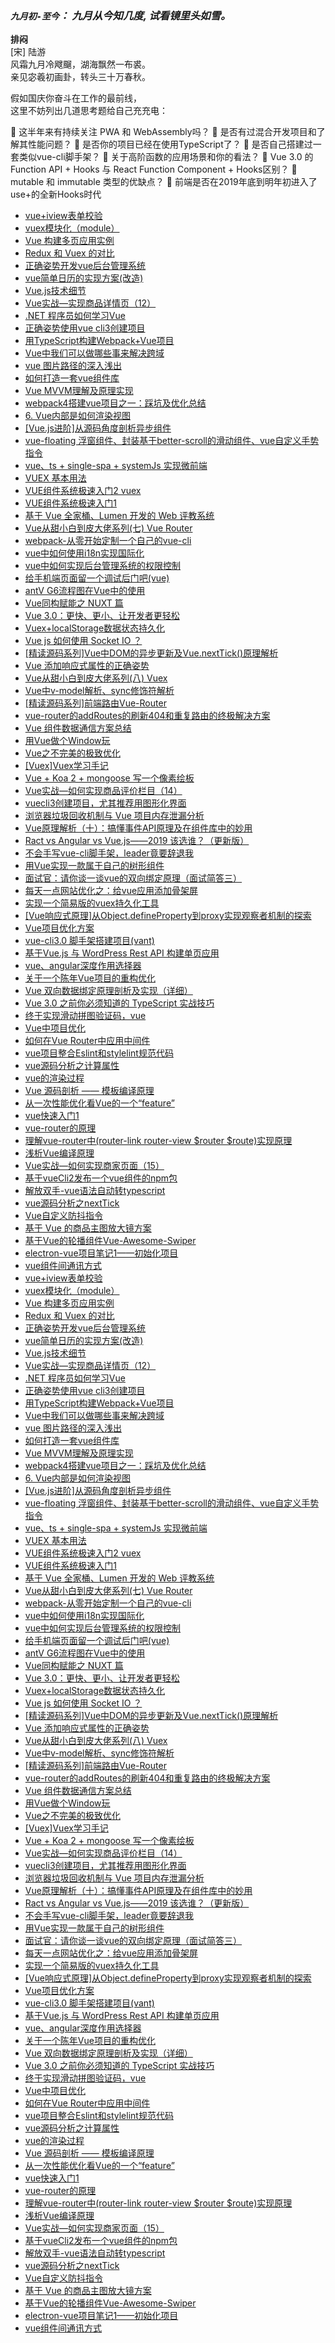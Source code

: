 
### *`九月初-至今`： 九月从今知几度, 试看镜里头如雪。* 

__排闷__  
[宋] 陆游  
风霜九月冷飕飀，湖海飘然一布裘。  
亲见宓羲初画卦，转头三十万春秋。  

假如国庆你奋斗在工作的最前线，    
这里不妨列出几道思考题给自己充充电：  

💐 这半年来有持续关注 PWA 和 WebAssembly吗？
🌸 是否有过混合开发项目和了解其性能问题？
💮 是否你的项目已经在使用TypeScript了？
🌹 是否自己搭建过一套类似vue-cli脚手架？
🌼 关于高阶函数的应用场景和你的看法？
🌺 Vue 3.0 的 Function API + Hooks 与 React Function Component + Hooks区别？
🌻 mutable 和 immutable 类型的优缺点？
🌷 前端是否在2019年底到明年初进入了use+的全新Hooks时代

* [vue+iview表单校验](https://juejin.im/post/5d68979b6fb9a06af824ef9c)  
* [vuex模块化（module）](https://juejin.im/post/5d688800f265da03a0498d75)  
* [Vue 构建多页应用实例](https://juejin.im/post/5d68833ee51d4561de20b61e)  
* [Redux 和 Vuex 的对比](https://juejin.im/post/5d6a6997e51d4561a54b69f6)  
* [正确姿势开发vue后台管理系统](https://juejin.im/post/5d69f6676fb9a06b0b1c8cd2)  
* [vue简单日历的实现方案(改造)](https://juejin.im/post/5d693227f265da0391352c34)  
* [Vue.js技术细节](https://juejin.im/post/5d690050e51d4562043f574f)  
* [Vue实战—实现商品详情页（12）](https://segmentfault.com/a/1190000020245793)  
* [.NET 程序员如何学习Vue](https://mp.weixin.qq.com/s?__biz=MzU0NjgzNzQyMw==&mid=2247483922&idx=1&sn=0c29c0ba86ee1d08dc19c7ff38ef0b6e)  
* [正确姿势使用vue cli3创建项目](https://juejin.im/post/5d615cdcf265da03a715de23)  
* [用TypeScript构建Webpack+Vue项目](https://juejin.im/post/5d6b9f7f6fb9a06b307059c0)  
* [Vue中我们可以做哪些事来解决跨域](https://juejin.im/post/5d6b711b5188256e8b5d09d3)  
* [vue 图片路径的深入浅出](https://juejin.im/post/5d6ba67de51d4561ad654902)  
* [如何打造一套vue组件库](https://juejin.im/post/5d6bdb96f265da03c428a85b)  
* [Vue MVVM理解及原理实现](https://juejin.im/post/5d6b431af265da038f48252d)  
* [webpack4搭建vue项目之一：踩坑及优化总结](https://juejin.im/post/5d283523e51d4556d86c7b5f)  
* [6. Vue内部是如何渲染视图](https://juejin.im/post/5d6b3820f265da03dd3d8a5e)  
* [[Vue.js进阶]从源码角度剖析异步组件](https://juejin.im/post/5d6b66e1e51d456210163be5)  
* [vue-floating 浮窗组件、封装基于better-scroll的滑动组件、vue自定义手势指令](https://juejin.im/post/5d6a2add6fb9a06afd661c0d)  
* [vue、ts + single-spa + systemJs 实现微前端](https://juejin.im/post/5d678bc06fb9a06b09362d61)  
* [VUEX 基本用法](https://juejin.im/post/5d6c803051882554e26208d0)  
* [VUE组件系统极速入门2 vuex](https://juejin.im/post/5d6e2331e51d45621655356d)  
* [VUE组件系统极速入门1](https://juejin.im/post/5d6e2330e51d453c12504e5a)  
* [基于 Vue 全家桶、Lumen 开发的 Web 评教系统](https://github.com/gd4Ark/teacher-scoring-system)  
* [Vue从甜小白到皮大佬系列(七) Vue Router](https://juejin.im/post/5d6e6f366fb9a06b32609021)  
* [webpack-从零开始定制一个自己的vue-cli](https://juejin.im/post/5d6f7973e51d4562092388bd)  
* [vue中如何使用i18n实现国际化](https://juejin.im/post/5d6f28ccf265da03f77e8703)  
* [vue中如何实现后台管理系统的权限控制](https://juejin.im/post/5d6f28ccf265da03ad146ea1)  
* [给手机端页面留一个调试后门吧(vue)](https://segmentfault.com/a/1190000020281291)  
* [antV G6流程图在Vue中的使用](https://juejin.im/post/5d6f28c9f265da03b21556cd)  
* [Vue同构赋能之 NUXT 篇](https://juejin.im/post/5d6dd3aef265da03c34c17e6)  
* [Vue 3.0：更快、更小、让开发者更轻松](https://juejin.im/post/5d70d03751882554841c4357)  
* [Vuex+localStorage数据状态持久化](https://juejin.im/post/5d7084665188257a5f3970cf)  
* [Vue js 如何使用 Socket IO ？](https://juejin.im/post/5d70846651882537fb103d05)  
* [[精读源码系列]Vue中DOM的异步更新及Vue.nextTick()原理解析](https://juejin.im/post/5d6f2b5f518825421c080325)  
* [Vue 添加响应式属性的正确姿势](https://segmentfault.com/a/1190000020305603)  
* [Vue从甜小白到皮大佬系列(八) Vuex](https://juejin.im/post/5d6f5801f265da03da24b365)  
* [Vue中v-model解析、sync修饰符解析](https://juejin.im/post/5d738f27f265da03f233f1c3)  
* [[精读源码系列]前端路由Vue-Router](https://juejin.im/post/5d6f729f51882571ed61e1f2)  
* [vue-router的addRoutes的刷新404和重复路由的终极解决方案](https://juejin.im/post/5d730f50518825770c43a6da)  
* [Vue 组件数据通信方案总结](https://mp.weixin.qq.com/s/JLgASmwS7QI6h-ZBPlMBkw)  
* [用Vue做个Window玩](https://zhuanlan.zhihu.com/p/81711573)  
* [Vue之不完美的极致优化](https://segmentfault.com/a/1190000020326972)  
* [[Vuex]Vuex学习手记](https://juejin.im/post/5d74abbb51882538374a0cb3)  
* [Vue + Koa 2 + mongoose 写一个像素绘板](https://juejin.im/post/5d74b698f265da03c81546fb)  
* [Vue实战—如何实现商品评价栏目（14）](https://segmentfault.com/a/1190000020324740)  
* [vuecli3创建项目，尤其推荐用图形化界面](https://juejin.im/post/5d76288f5188257b3e23fd20)  
* [浏览器垃圾回收机制与 Vue 项目内存泄漏分析](https://juejin.im/post/5d764db06fb9a06acc00ad40)  
* [Vue原理解析（十）：搞懂事件API原理及在组件库中的妙用](https://juejin.im/post/5d70f28c6fb9a06af824fb89)  
* [Ract vs Angular vs Vue.js——2019 该选谁？（更新版）](https://www.infoq.cn/article/MTG059whrsWxgINxl4MQ)  
* [不会手写vue-cli脚手架，leader竟要辞退我](https://juejin.im/post/5d772b3cf265da03b1207527)  
* [用Vue实现一款属于自己的树形组件](https://juejin.im/post/5d7771f76fb9a06afc256af1)  
* [面试官：请你谈一谈vue的双向绑定原理（面试简答三）](https://juejin.im/post/5d76167d5188251ecc40d2d2)  
* [每天一点网站优化之：给vue应用添加骨架屏](https://juejin.im/post/5d774745e51d4561d044cd50)  
* [实现一个简易版的vuex持久化工具](https://segmentfault.com/a/1190000020353367)  
* [[Vue响应式原理]从Object.defineProperty到proxy实现观察者机制的探索](https://segmentfault.com/a/1190000020363006)  
* [Vue项目优化方案](https://juejin.im/post/5d78ae72f265da03cf7ab977)  
* [vue-cli3.0 脚手架搭建项目(vant)](https://juejin.im/post/5d78671ae51d4561c6784108)  
* [基于Vue.js 与 WordPress Rest API 构建单页应用](https://segmentfault.com/a/1190000020359981)  
* [vue、angular深度作用选择器](https://juejin.im/post/5d786664f265da03f5650f50)  
* [关于一个陈年Vue项目的重构优化](https://juejin.im/post/5d78aa7ff265da039e12e74c)  
* [Vue 双向数据绑定原理剖析及实现（详细）](https://juejin.im/post/5d78c496e51d45620541043a)  
* [Vue 3.0 之前你必须知道的 TypeScript 实战技巧](https://mp.weixin.qq.com/s/7a7PjKmpMDObGkP_XBEi-Q)  
* [终于实现滑动拼图验证码，vue](https://juejin.im/post/5d78b6a16fb9a06ad547490b)  
* [Vue中项目优化](https://juejin.im/post/5d7b91e86fb9a06ace527e2a)  
* [如何在Vue Router中应用中间件](https://segmentfault.com/a/1190000020379162)  
* [vue项目整合Eslint和stylelint规范代码](https://rocky-191.github.io/2019/09/14/codelint/)  
* [vue源码分析之计算属性](https://segmentfault.com/a/1190000020380799)  
* [vue的渲染过程](https://juejin.im/post/5d7cd1d2518825491b723e06)  
* [Vue 源码剖析 —— 模板编译原理](https://juejin.im/post/5d7c5f9b6fb9a06b112aed28)  
* [从一次性能优化看Vue的一个“feature”](https://juejin.im/post/5d7cc1966fb9a06b211717df)  
* [vue快速入门1](https://juejin.im/post/5d7ca44ce51d4561c6784118)  
* [vue-router的原理](https://juejin.im/post/5d7e3fe5e51d4561d044cd74)  
* [理解vue-router中(router-link router-view $router $route)实现原理](https://juejin.im/post/5d7e2f43f265da0391354593)  
* [浅析Vue编译原理](https://juejin.im/post/5cd7bdfd51882548ff0aa3d4)  
* [Vue实战—如何实现商家页面（15）](https://segmentfault.com/a/1190000020385495)  
* [基于vueCli2发布一个vue组件的npm包](https://segmentfault.com/a/1190000020406048)  
* [解放双手-vue语法自动转typescript](https://juejin.im/post/5d804255f265da03e2761faa)  
* [vue源码分析之nextTick](https://segmentfault.com/a/1190000020412382)  
* [Vue自定义防抖指令](https://juejin.im/post/5d790255f265da03c34c284e)  
* [基于 Vue 的商品主图放大镜方案](https://juejin.im/post/5d8235565188256bbe57dc84)  
* [基于Vue的轮播组件Vue-Awesome-Swiper](https://www.leixuesong.com/3570)  
* [electron-vue项目笔记1——初始化项目](https://juejin.im/post/5d8241636fb9a06ae8364464)  
* [vue组件间通讯方式](https://juejin.im/post/5d80777cf265da039a28bb04)  
* [vue+iview表单校验](https://juejin.im/post/5d68979b6fb9a06af824ef9c)  
* [vuex模块化（module）](https://juejin.im/post/5d688800f265da03a0498d75)  
* [Vue 构建多页应用实例](https://juejin.im/post/5d68833ee51d4561de20b61e)  
* [Redux 和 Vuex 的对比](https://juejin.im/post/5d6a6997e51d4561a54b69f6)  
* [正确姿势开发vue后台管理系统](https://juejin.im/post/5d69f6676fb9a06b0b1c8cd2)  
* [vue简单日历的实现方案(改造)](https://juejin.im/post/5d693227f265da0391352c34)  
* [Vue.js技术细节](https://juejin.im/post/5d690050e51d4562043f574f)  
* [Vue实战—实现商品详情页（12）](https://segmentfault.com/a/1190000020245793)  
* [.NET 程序员如何学习Vue](https://mp.weixin.qq.com/s?__biz=MzU0NjgzNzQyMw==&mid=2247483922&idx=1&sn=0c29c0ba86ee1d08dc19c7ff38ef0b6e)  
* [正确姿势使用vue cli3创建项目](https://juejin.im/post/5d615cdcf265da03a715de23)  
* [用TypeScript构建Webpack+Vue项目](https://juejin.im/post/5d6b9f7f6fb9a06b307059c0)  
* [Vue中我们可以做哪些事来解决跨域](https://juejin.im/post/5d6b711b5188256e8b5d09d3)  
* [vue 图片路径的深入浅出](https://juejin.im/post/5d6ba67de51d4561ad654902)  
* [如何打造一套vue组件库](https://juejin.im/post/5d6bdb96f265da03c428a85b)  
* [Vue MVVM理解及原理实现](https://juejin.im/post/5d6b431af265da038f48252d)  
* [webpack4搭建vue项目之一：踩坑及优化总结](https://juejin.im/post/5d283523e51d4556d86c7b5f)  
* [6. Vue内部是如何渲染视图](https://juejin.im/post/5d6b3820f265da03dd3d8a5e)  
* [[Vue.js进阶]从源码角度剖析异步组件](https://juejin.im/post/5d6b66e1e51d456210163be5)  
* [vue-floating 浮窗组件、封装基于better-scroll的滑动组件、vue自定义手势指令](https://juejin.im/post/5d6a2add6fb9a06afd661c0d)  
* [vue、ts + single-spa + systemJs 实现微前端](https://juejin.im/post/5d678bc06fb9a06b09362d61)  
* [VUEX 基本用法](https://juejin.im/post/5d6c803051882554e26208d0)  
* [VUE组件系统极速入门2 vuex](https://juejin.im/post/5d6e2331e51d45621655356d)  
* [VUE组件系统极速入门1](https://juejin.im/post/5d6e2330e51d453c12504e5a)  
* [基于 Vue 全家桶、Lumen 开发的 Web 评教系统](https://github.com/gd4Ark/teacher-scoring-system)  
* [Vue从甜小白到皮大佬系列(七) Vue Router](https://juejin.im/post/5d6e6f366fb9a06b32609021)  
* [webpack-从零开始定制一个自己的vue-cli](https://juejin.im/post/5d6f7973e51d4562092388bd)  
* [vue中如何使用i18n实现国际化](https://juejin.im/post/5d6f28ccf265da03f77e8703)  
* [vue中如何实现后台管理系统的权限控制](https://juejin.im/post/5d6f28ccf265da03ad146ea1)  
* [给手机端页面留一个调试后门吧(vue)](https://segmentfault.com/a/1190000020281291)  
* [antV G6流程图在Vue中的使用](https://juejin.im/post/5d6f28c9f265da03b21556cd)  
* [Vue同构赋能之 NUXT 篇](https://juejin.im/post/5d6dd3aef265da03c34c17e6)  
* [Vue 3.0：更快、更小、让开发者更轻松](https://juejin.im/post/5d70d03751882554841c4357)  
* [Vuex+localStorage数据状态持久化](https://juejin.im/post/5d7084665188257a5f3970cf)  
* [Vue js 如何使用 Socket IO ？](https://juejin.im/post/5d70846651882537fb103d05)  
* [[精读源码系列]Vue中DOM的异步更新及Vue.nextTick()原理解析](https://juejin.im/post/5d6f2b5f518825421c080325)  
* [Vue 添加响应式属性的正确姿势](https://segmentfault.com/a/1190000020305603)  
* [Vue从甜小白到皮大佬系列(八) Vuex](https://juejin.im/post/5d6f5801f265da03da24b365)  
* [Vue中v-model解析、sync修饰符解析](https://juejin.im/post/5d738f27f265da03f233f1c3)  
* [[精读源码系列]前端路由Vue-Router](https://juejin.im/post/5d6f729f51882571ed61e1f2)  
* [vue-router的addRoutes的刷新404和重复路由的终极解决方案](https://juejin.im/post/5d730f50518825770c43a6da)  
* [Vue 组件数据通信方案总结](https://mp.weixin.qq.com/s/JLgASmwS7QI6h-ZBPlMBkw)  
* [用Vue做个Window玩](https://zhuanlan.zhihu.com/p/81711573)  
* [Vue之不完美的极致优化](https://segmentfault.com/a/1190000020326972)  
* [[Vuex]Vuex学习手记](https://juejin.im/post/5d74abbb51882538374a0cb3)  
* [Vue + Koa 2 + mongoose 写一个像素绘板](https://juejin.im/post/5d74b698f265da03c81546fb)  
* [Vue实战—如何实现商品评价栏目（14）](https://segmentfault.com/a/1190000020324740)  
* [vuecli3创建项目，尤其推荐用图形化界面](https://juejin.im/post/5d76288f5188257b3e23fd20)  
* [浏览器垃圾回收机制与 Vue 项目内存泄漏分析](https://juejin.im/post/5d764db06fb9a06acc00ad40)  
* [Vue原理解析（十）：搞懂事件API原理及在组件库中的妙用](https://juejin.im/post/5d70f28c6fb9a06af824fb89)  
* [Ract vs Angular vs Vue.js——2019 该选谁？（更新版）](https://www.infoq.cn/article/MTG059whrsWxgINxl4MQ)  
* [不会手写vue-cli脚手架，leader竟要辞退我](https://juejin.im/post/5d772b3cf265da03b1207527)  
* [用Vue实现一款属于自己的树形组件](https://juejin.im/post/5d7771f76fb9a06afc256af1)  
* [面试官：请你谈一谈vue的双向绑定原理（面试简答三）](https://juejin.im/post/5d76167d5188251ecc40d2d2)  
* [每天一点网站优化之：给vue应用添加骨架屏](https://juejin.im/post/5d774745e51d4561d044cd50)  
* [实现一个简易版的vuex持久化工具](https://segmentfault.com/a/1190000020353367)  
* [[Vue响应式原理]从Object.defineProperty到proxy实现观察者机制的探索](https://segmentfault.com/a/1190000020363006)  
* [Vue项目优化方案](https://juejin.im/post/5d78ae72f265da03cf7ab977)  
* [vue-cli3.0 脚手架搭建项目(vant)](https://juejin.im/post/5d78671ae51d4561c6784108)  
* [基于Vue.js 与 WordPress Rest API 构建单页应用](https://segmentfault.com/a/1190000020359981)  
* [vue、angular深度作用选择器](https://juejin.im/post/5d786664f265da03f5650f50)  
* [关于一个陈年Vue项目的重构优化](https://juejin.im/post/5d78aa7ff265da039e12e74c)  
* [Vue 双向数据绑定原理剖析及实现（详细）](https://juejin.im/post/5d78c496e51d45620541043a)  
* [Vue 3.0 之前你必须知道的 TypeScript 实战技巧](https://mp.weixin.qq.com/s/7a7PjKmpMDObGkP_XBEi-Q)  
* [终于实现滑动拼图验证码，vue](https://juejin.im/post/5d78b6a16fb9a06ad547490b)  
* [Vue中项目优化](https://juejin.im/post/5d7b91e86fb9a06ace527e2a)  
* [如何在Vue Router中应用中间件](https://segmentfault.com/a/1190000020379162)  
* [vue项目整合Eslint和stylelint规范代码](https://rocky-191.github.io/2019/09/14/codelint/)  
* [vue源码分析之计算属性](https://segmentfault.com/a/1190000020380799)  
* [vue的渲染过程](https://juejin.im/post/5d7cd1d2518825491b723e06)  
* [Vue 源码剖析 —— 模板编译原理](https://juejin.im/post/5d7c5f9b6fb9a06b112aed28)  
* [从一次性能优化看Vue的一个“feature”](https://juejin.im/post/5d7cc1966fb9a06b211717df)  
* [vue快速入门1](https://juejin.im/post/5d7ca44ce51d4561c6784118)  
* [vue-router的原理](https://juejin.im/post/5d7e3fe5e51d4561d044cd74)  
* [理解vue-router中(router-link router-view $router $route)实现原理](https://juejin.im/post/5d7e2f43f265da0391354593)  
* [浅析Vue编译原理](https://juejin.im/post/5cd7bdfd51882548ff0aa3d4)  
* [Vue实战—如何实现商家页面（15）](https://segmentfault.com/a/1190000020385495)  
* [基于vueCli2发布一个vue组件的npm包](https://segmentfault.com/a/1190000020406048)  
* [解放双手-vue语法自动转typescript](https://juejin.im/post/5d804255f265da03e2761faa)  
* [vue源码分析之nextTick](https://segmentfault.com/a/1190000020412382)  
* [Vue自定义防抖指令](https://juejin.im/post/5d790255f265da03c34c284e)  
* [基于 Vue 的商品主图放大镜方案](https://juejin.im/post/5d8235565188256bbe57dc84)  
* [基于Vue的轮播组件Vue-Awesome-Swiper](https://www.leixuesong.com/3570)  
* [electron-vue项目笔记1——初始化项目](https://juejin.im/post/5d8241636fb9a06ae8364464)  
* [vue组件间通讯方式](https://juejin.im/post/5d80777cf265da039a28bb04)  
